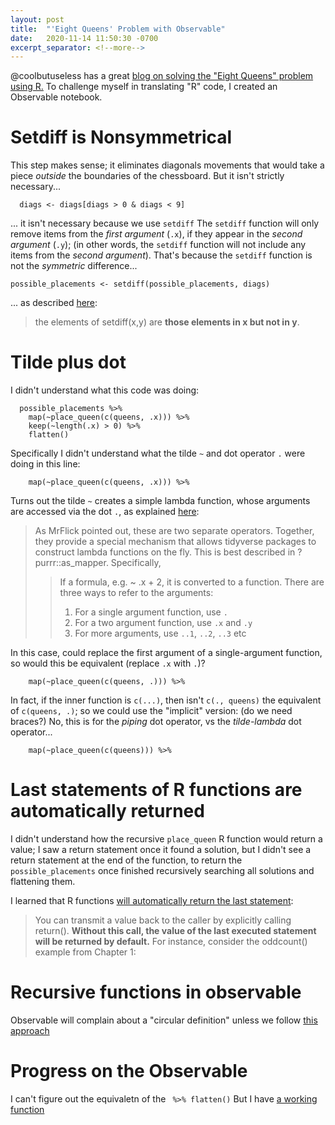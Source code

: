 ```yaml
---
layout: post
title:  "'Eight Queens' Problem with Observable"
date:   2020-11-14 11:50:30 -0700
excerpt_separator: <!--more-->
---
```


@coolbutuseless has a great [blog on solving the "Eight Queens" problem using R.](https://coolbutuseless.github.io/2020/11/02/8-queens-chess-problem/)
To challenge myself in translating "R" code, I created an Observable notebook. 

<!--more-->


# Setdiff is Nonsymmetrical

This step makes sense; it eliminates diagonals movements that would take a piece *outside* the boundaries of the chessboard.
But it isn't strictly necessary...

```
  diags <- diags[diags > 0 & diags < 9]
```

... it isn't necessary because we use `setdiff`
The `setdiff` function will only remove items from the *first argument* (`.x`), if they appear in the *second argument* (`.y`); (in other words, the `setdiff` function will not include any items from the *second argument*). That's because the  `setdiff` function is not the *symmetric* difference...

```
possible_placements <- setdiff(possible_placements, diags)
```

... as described [here](https://www.rdocumentation.org/packages/prob/versions/1.0-1/topics/setdiff):
 > the elements of setdiff(x,y) are **those elements in x but not in y**.


# Tilde plus dot

I didn't understand what this code was doing:
```
  possible_placements %>% 
    map(~place_queen(c(queens, .x))) %>%
    keep(~length(.x) > 0) %>%
    flatten()
``` 

Specifically I didn't understand what the tilde `~` and dot operator `.` were doing in this line: 
```
    map(~place_queen(c(queens, .x))) %>%
```

Turns out the tilde `~` creates a simple lambda function, whose arguments are accessed via the dot `.`, as explained [here](https://stackoverflow.com/a/53160041/1175496):
 > As MrFlick pointed out, these are two separate operators. Together, they provide a special mechanism that allows tidyverse packages to construct lambda functions on the fly. This is best described in ?purrr::as_mapper. Specifically,
 >  > If a formula, e.g. ~ .x + 2, it is converted to a function. There are three ways to refer to the arguments:
 >  > 1. For a single argument function, use `.`
 >  > 1. For a two argument function, use `.x` and `.y`
 >  > 1. For more arguments, use `..1`, `..2`, `..3` etc

In this case, could replace the first argument of a single-argument function, so would this be equivalent (replace `.x` with `.`)?
```
    map(~place_queen(c(queens, .))) %>%
```
In fact, if the inner function is `c(...)`, then isn't `c(., queens)` the equivalent of `c(queens, .)`; so we could use the "implicit" version: (do we need braces?) 
No, this is for the *piping* dot operator, vs the *tilde-lambda* dot operator...
```
    map(~place_queen(c(queens))) %>%
```


# Last statements of R functions are automatically returned

I didn't understand how the recursive `place_queen` R function would return a value; I saw a return statement once it found a solution, but I didn't see a return statement at the end of the function, to return the `possible_placements` once finished recursively searching all solutions and flattening them.

I learned that R functions [will automatically return the last statement](https://www.oreilly.com/library/view/the-art-of/9781593273842/ch07s04.html):
 > You can transmit a value back to the caller by explicitly calling return(). **Without this call, the value of the last executed statement will be returned by default.** For instance, consider the oddcount() example from Chapter 1:

# Recursive functions in observable
Observable will complain about a "circular definition" unless we follow [this approach](https://talk.observablehq.com/t/recursive-function-as-block-value/734)

# Progress on the Observable
I can't figure out the equivaletn of the ` %>% flatten()`
But I have [a working function](https://observablehq.com/d/da0fe6a90f0830a4)